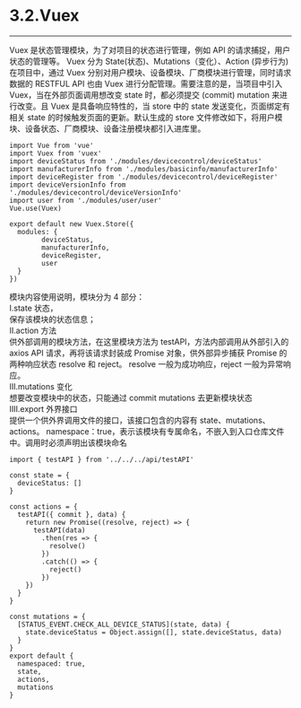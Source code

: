# 3.2.Vuex

---

Vuex 是状态管理模块，为了对项目的状态进行管理，例如 API 的请求捕捉，用户状态的管理等。
Vuex 分为 State(状态)、Mutations（变化）、Action (异步行为)
在项目中，通过 Vuex 分别对用户模块、设备模块、厂商模块进行管理，同时请求数据的 RESTFUL API 也由 Vuex 进行分配管理。需要注意的是，当项目中引入 Vuex，当在外部页面调用想改变 state 时，都必须提交 (commit) mutation 来进行改变。且 Vuex 是具备响应特性的，当 store 中的 state 发送变化，页面绑定有相关 state 的时候触发页面的更新。默认生成的 store 文件修改如下，将用户模块、设备状态、厂商模块、设备注册模块都引入进库里。

```
import Vue from 'vue'
import Vuex from 'vuex'
import deviceStatus from './modules/devicecontrol/deviceStatus'
import manufacturerInfo from './modules/basicinfo/manufacturerInfo'
import deviceRegister from './modules/devicecontrol/deviceRegister'
import deviceVersionInfo from './modules/devicecontrol/deviceVersionInfo'
import user from './modules/user/user'
Vue.use(Vuex)

export default new Vuex.Store({
  modules: {
        deviceStatus,
        manufacturerInfo,
        deviceRegister,
        user
  }
})
```

模块内容使用说明，模块分为 4 部分：<br>
I.state 状态，<br>
保存该模块的状态信息；<br>
II.action 方法<br>
供外部调用的模块方法，在这里模块方法为 testAPI，方法内部调用从外部引入的 axios API 请求，再将该请求封装成 Promise 对象，供外部异步捕获 Promise 的两种响应状态 resolve 和 reject。 resolve 一般为成功响应，reject 一般为异常响应。<br>
III.mutations 变化<br>
想要改变模块中的状态，只能通过 commit mutations 去更新模块状态<br>
IIII.export 外界接口<br>
提供一个供外界调用文件的接口，该接口包含的内容有 state、mutations、actions。 namespace：true，表示该模块有专属命名，不嵌入到入口仓库文件中。调用时必须声明出该模块命名

```
import { testAPI } from '../../../api/testAPI'

const state = {
  deviceStatus: []
}

const actions = {
  testAPI({ commit }, data) {
    return new Promise((resolve, reject) => {
      testAPI(data)
        .then(res => {
          resolve()
        })
        .catch(() => {
          reject()
        })
    })
  }
}

const mutations = {
  [STATUS_EVENT.CHECK_ALL_DEVICE_STATUS](state, data) {
    state.deviceStatus = Object.assign([], state.deviceStatus, data)
  }
}
export default {
  namespaced: true,
  state,
  actions,
  mutations
}
```
